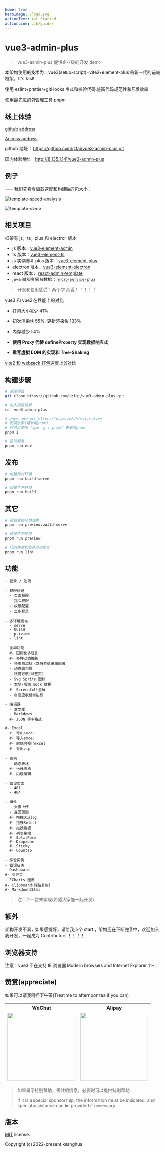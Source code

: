 ```yaml
---
home: true
heroImage: /logo.svg
actionText: Get Started
actionLink: /zh/guide/
---
```


# vue3-admin-plus

> vue3-admin-plus 提供企业级的开发 demo

本架构使用的技术为：vue3(setup-script)+vite2+element-plus 的新一代的前端框架，It's fast!

使用 eslint+prettier+gitHooks 格式和校验代码,提高代码规范性和开发效率

使用最先进的包管理工具 pnpm

## 线上体验

[github address](https://github.com/jzfai/vue3-admin-plus.git)

[Access address](http://8.135.1.141/vue3-admin-plus)

github 地址： https://github.com/jzfai/vue3-admin-plus.git

国内体验地址：http://8.135.1.141/vue3-admin-plus

## 例子

---- 我们先看看加载速度和构建后的包大小：

![template-speed-analysis](http://8.135.1.141/file/images/template-speed-analysis.png)

![template-demo](http://8.135.1.141/file/images/template-demo.png)

## 相关项目

框架有 js，ts，plus 和 electron 版本

- js 版本：[vue3-element-admin](https://github.com/jzfai/vue3-admin-template.git)
- ts 版本：[vue3-element-ts](https://github.com/jzfai/vue3-admin-ts.git)
- js 实例参考 plus 版本：[vue3-element-plus](https://github.com/jzfai/vue3-admin-plus.git)
- electron 版本：[vue3-element-electron](https://github.com/jzfai/vue3-admin-electron.git)
- react 版本： [react-admin-template](https://github.com/jzfai/react-admin-template.git)
- java 微服务后台数据：[micro-service-plus](https://github.com/jzfai/micro-service-plus)

> 开发和使用感受：两个字 真香！！！！！

vue3 和 vue2 在性能上的对比

- 打包大小减少 41%

- 初次渲染快 55%, 更新渲染快 133%

- 内存减少 54%

- **使用 Proxy 代替 defineProperty 实现数据响应式**

- **重写虚拟 DOM 的实现和 Tree-Shaking**

[vite2 和 webpack 打包速度上的对比](https://github.com/jzfai/vue3-admin-plus/issues/2)

## 构建步骤

```bash
# 克隆项目
git clone https://github.com/jzfai/vue3-admin-plus.git

# 进入项目目录
cd  vue3-admin-plus

# pnpm address https://pnpm.io/zh/motivation
# 安装依赖(建议用pnpm)
# 你可以使用 "npm -g i pnpm" 去安装pnpm
pnpm i

# 启动服务
pnpm run dev
```

## 发布

```bash
# 构建测试环境
pnpm run build-serve

# 构建生产环境
pnpm run build
```

## 其它

```bash
# 预览发布环境效果
pnpm run preview:build-serve

# 预览生产环境
pnpm run preview

# 代码格式检查并自动修复
pnpm run lint
```

## 功能

```
- 登录 / 注销

- 权限验证
  - 页面权限
  - 指令权限
  - 权限配置
  - 二步登录

- 多环境发布
  - serve
  - build
  - priview
  - lint

- 全局功能
  #- 国际化多语言
  #- 多种动态换肤
  - 动态侧边栏（支持多级路由嵌套）
  - 动态面包屑
  - 快捷导航(标签页)
  - Svg Sprite 图标
  - 本地/后端 mock 数据
  #- Screenfull全屏
  - 自适应收缩侧边栏

- 编辑器
  - 富文本
  - Markdown
  #- JSON 等多格式

#- Excel
  #- 导出excel
  #- 导入excel
  #- 前端可视化excel
  #- 导出zip

- 表格
  - 动态表格
  #- 拖拽表格
  #- 内联编辑

- 错误页面
  - 401
  - 404

- 組件
  - 头像上传
  - 返回顶部
  #- 拖拽Dialog
  #- 拖拽Select
  #- 拖拽看板
  #- 列表拖拽
  #- SplitPane
  #- Dropzone
  #- Sticky
  #- CountTo

- 综合实例
- 错误日志
- Dashboard
#- 引导页
- ECharts 图表
#- Clipboard(剪贴复制)
#- Markdown2html
```

> 注：#---暂未实现(希望大家能一起开发)

## 额外

架构开发不易，如果感觉好，请给我点个 start ，架构还在不断完善中，欢迎加入我开发，一起成为 Contributors ！！！！

## 浏览器支持

注意：vue3 不在支持 IE 浏览器
Modern browsers and Internet Explorer 11+.

## 赞赏(appreciate)

如果可以请我喝杯下午茶(Treat me to afternoon tea if you can)

|                                  WeChat                                  |                                  Alipay                                   |
| :----------------------------------------------------------------------: | :-----------------------------------------------------------------------: |
| <img src="http://8.135.1.141/file/images/wxpay-code.png" height="220" /> | <img src="http://8.135.1.141/file/images/alipay-code.png" height="220" /> |

> 如果属于特别赞助，需注明信息，必要时可以提供特别帮助
>
> If it is a special sponsorship, the information must be indicated, and special assistance can be provided if necessary

## 版本

[MIT](https://github.com/jzfai/vue3-admin-plus/blob/master/LICENSE) license.

Copyright (c) 2022-present kuanghua
